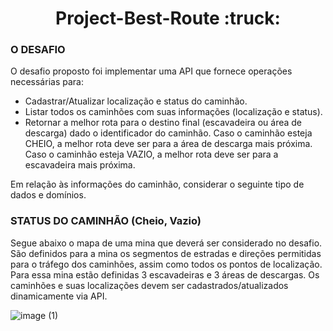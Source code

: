 <h1 align="center"> Project-Best-Route :truck: </h1> 

### O DESAFIO
O desafio proposto foi implementar uma API que fornece operações necessárias para:

- Cadastrar/Atualizar localização e status do caminhão.
- Listar todos os caminhões com suas informações (localização e status).
- Retornar a melhor rota para o destino final (escavadeira ou área de descarga) dado o
identificador do caminhão. Caso o caminhão esteja CHEIO, a melhor rota deve ser para
a área de descarga mais próxima. Caso o caminhão esteja VAZIO, a melhor rota deve
ser para a escavadeira mais próxima.

Em relação às informações do caminhão, considerar o seguinte tipo de dados e
domínios.

### STATUS DO CAMINHÃO (Cheio, Vazio)

Segue abaixo o mapa de uma mina que deverá ser considerado no desafio. São
definidos para a mina os segmentos de estradas e direções permitidas para o tráfego
dos caminhões, assim como todos os pontos de localização. Para essa mina estão
definidas 3 escavadeiras e 3 áreas de descargas. Os caminhões e suas localizações
devem ser cadastrados/atualizados dinamicamente via API.

![image (1)](https://user-images.githubusercontent.com/83435452/174504020-faf5c32f-a21b-4a59-91f6-c0de592f851f.png) 

